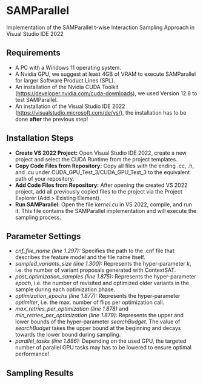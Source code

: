 # SAMParallel
Implementation of the SAMParallel t-wise Interaction Sampling Approach in Visual Studio IDE 2022

## Requirements
- A PC with a Windows 11 operating system.
- A Nvidia GPU, we suggest at least 4GB of VRAM to execute SAMParallel for larger Software Product Lines (SPL).
- An installation of the Nvidia CUDA Toolkit (https://developer.nvidia.com/cuda-downloads), we used Version 12.8 to test SAMParallel.
- An installation of the Visual Studio IDE 2022 (https://visualstudio.microsoft.com/de/vs/), the installation has to be done **after** the previous step!

## Installation Steps
- **Create VS 2022 Project:** Open Visual Studio IDE 2022, create a new project and select the CUDA Runtime from the project templates.
- **Copy Code Files from Repository:** Copy all files with the ending .cc, .h, and .cu under CUDA_GPU_Test_3/CUDA_GPU_Test_3 to the equivalent path of your repository.
- **Add Code Files from Repository:** After opening the created VS 2022 project, add all previously copied files to the project via the Project Explorer (Add > Existing Element).
- **Run SAMParallel:** Open the file *kernel.cu* in VS 2022, compile, and run it. This file contains the SAMParallel implementation and will execute the sampling process.

## Parameter Settings
- *cnf_file_name (line 1.297):* Specifies the path to the .cnf file that describes the feature model and the file name itself.
- *sampled_variants_size (line 1.300):* Represents the hyper-parameter *k*, i.e. the number of variant proposals generated with ContextSAT.
- *post_optimization_samples (line 1.875):* Represents the hyper-parameter *epoch*, i.e. the number of revisited and optimized older variants in the sample during each optimization phase.
- *optimization_epochs (line 1.877):* Represents the hyper-parameter *optimIter*, i.e. the max. number of flips per optimization call.
- *max_retries_per_optimization (line 1.878)* and *min_retries_per_optimization (line 1.879):* Represents the upper and lower bounds of the hyper-parameter *searchBudget*. The value of *searchBudget* takes the upper bound at the beginning and decays towards the lower bound during sampling.
- *parallel_tasks (line 1.886):* Depending on the used GPU, the targeted number of parallel GPU tasks may has to be lowered to ensure optimal performance!

## Sampling Results
